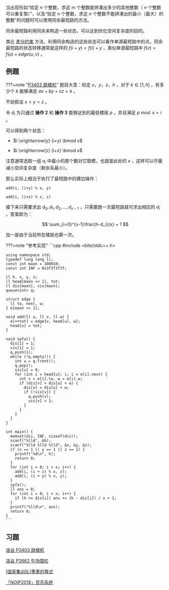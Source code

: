 当出现形如“给定 $n$ 个整数，求这 m 个整数能拼凑出多少的其他整数（ $n$ 个整数可以重复取）”，以及“给定 $n$ 个整数，求这 $n$ 个整数不能拼凑出的最小（最大）的整数”的问题时可以使用同余最短路的方法。

同余最短路利用同余来构造一些状态，可以达到优化空间复杂度的目的。

类比 [差分约束](./diff-constraints.md) 方法，利用同余构造的这些状态可以看作单源最短路中的点。同余最短路的状态转移通常是这样的 $f(i+y) = f(i) + y$ ，类似单源最短路中 $f(v) = f(u) +edge(u,v)$ 。

## 例题

???+note "[P3403 跳楼机](https://www.luogu.com.cn/problem/P3403)"
    题目大意：给定 $x，y，z，h$ ，对于 $k \in [1,h]$ ，有多少个 $k$ 能够满足 $ax+by+cz=k$ 。

不妨假设 $x < y < z$ 。

令 $d_i$ 为只通过 **操作 2** 和 **操作 3** 能够达到的最低楼层 $p$ ，并且满足 $p\bmod x=i$ 。

可以得到两个状态：

-  $i \xrightarrow{y} (i+y) \bmod x$ 

-  $i \xrightarrow{z} (i+z) \bmod x$ 

注意通常选取一组 $a_i$ 中最小的那个数对它取模，也就是此处的 $x$ ，这样可以尽量减小空间复杂度（剩余系最小）。

那么实际上相当于执行了最短路中的建边操作：

 `add(i, (i+y) % x, y)` 

 `add(i, (i+z) % x, z)` 

接下来只需要求出 $d_0, d_1, d_2, \dots, d_{x-1}$ ，只需要跑一次最短路就可求出相应的 $d_i$ 。答案即为：

$$
\sum_{i=0}^{x-1}\frac{h-d_i}{x} + 1
$$

加一是由于当前所在楼层也算一次。

???+note "参考实现"
    ```cpp
    #include <bits/stdc++.h>
    
    using namespace std;
    typedef long long ll;
    const int maxn = 100010;
    const int INF = 0x3f3f3f3f;
    
    ll h, x, y, z;
    ll head[maxn << 1], tot;
    ll dis[maxn], vis[maxn];
    queue<int> q;
    
    struct edge {
      ll to, next, w;
    } e[maxn << 1];
    
    void add(ll u, ll v, ll w) {
      e[++tot] = edge{v, head[u], w};
      head[u] = tot;
    }
    
    void spfa() {
      dis[1] = 1;
      vis[1] = 1;
      q.push(1);
      while (!q.empty()) {
        int u = q.front();
        q.pop();
        vis[u] = 0;
        for (int i = head[u]; i; i = e[i].next) {
          int v = e[i].to, w = e[i].w;
          if (dis[v] > dis[u] + w) {
            dis[v] = dis[u] + w;
            if (!vis[v]) {
              q.push(v);
              vis[v] = 1;
            }
          }
        }
      }
    }
    
    int main() {
      memset(dis, INF, sizeof(dis));
      scanf("%lld", &h);
      scanf("%lld %lld %lld", &x, &y, &z);
      if (x == 1 || y == 1 || z == 1) {
        printf("%d\n", h);
        return 0;
      }
      for (int i = 0; i < x; i++) {
        add(i, (i + z) % x, z);
        add(i, (i + y) % x, y);
      }
      spfa();
      ll ans = 0;
      for (int i = 0; i < x; i++) {
        if (h >= dis[i]) ans += (h - dis[i]) / x + 1;
      }
      printf("%lld\n", ans);
      return 0;
    }
    ```

## 习题

 [洛谷 P3403 跳楼机](https://www.luogu.com.cn/problem/P3403) 

 [洛谷 P2662 牛场围栏](https://www.luogu.com.cn/problem/P2662) 

 [\[国家集训队\]墨墨的等式](https://www.luogu.com.cn/problem/P2371) 

 [「NOIP2018」货币系统](https://loj.ac/problem/2951) 
